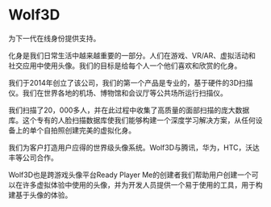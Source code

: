 # Wolf3D

为下一代在线身份提供支持。

化身是我们日常生活中越来越重要的一部分。人们在游戏、VR/AR、虚拟活动和社交应用中使用头像。我们的目标是给每个人一个他们喜欢和欣赏的化身。

我们于2014年创立了该公司，我们的第一个产品是专业的，基于硬件的3D扫描仪。我们在世界各地的机场、博物馆和会议厅等公共场所运行扫描仪。

我们扫描了20，000多人，并在此过程中收集了高质量的面部扫描的庞大数据库。这个专有的人脸扫描数据库使我们能够构建一个深度学习解决方案，从任何设备上的单个自拍照创建完美的虚拟化身。

我们为客户打造用户应得的世界级头像系统。Wolf3D与腾讯，华为，HTC，沃达丰等公司合作。

Wolf3D也是跨游戏头像平台Ready Player Me的创建者我们帮助用户创建一个可以在许多虚拟体验中使用的头像，并为开发人员提供一个易于使用的工具，用于构建基于头像的体验。
